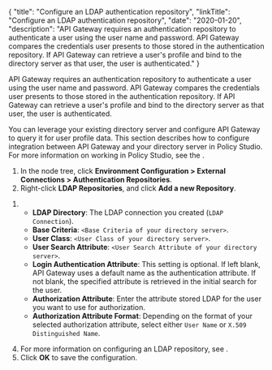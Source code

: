 {
"title": "Configure an LDAP authentication repository",
"linkTitle": "Configure an LDAP authentication repository",
"date": "2020-01-20",
"description": "API Gateway requires an authentication repository to authenticate a user using the user name and password. API Gateway compares the credentials user presents to those stored in the authentication repository. If API Gateway can retrieve a user's profile and bind to the directory server as that user, the user is authenticated."
}
﻿

API Gateway requires an authentication repository to authenticate a user using the user name and password. API Gateway compares the credentials user presents to those stored in the authentication repository. If API Gateway can retrieve a user's profile and bind to the directory server as that user, the user is authenticated.

You can leverage your existing directory server and configure API Gateway to query it for user profile data. This section describes how to configure integration between API Gateway and your directory server in Policy Studio. For more information on working in Policy Studio, see the .

1.  In the node tree, click **Environment Configuration > External Connections > Authentication Repositories**.
2.  Right-click **LDAP Repositories**, and click **Add a new Repository**.

<!-- -->

1.  -   **LDAP Directory**: The LDAP connection you created (`LDAP Connection`).
    -   **Base Criteria**: `<Base Criteria of your directory server>`.
    -   **User Class**: `<User Class of your directory server>`.
    -   **User Search Attribute**: `<User Search Attribute of your directory server>`.
    -   **Login Authentication Attribute**: This setting is optional. If left blank, API Gateway uses a default name as the authentication attribute. If not blank, the specified attribute is retrieved in the initial search for the user.
    -   **Authorization Attribute**: Enter the attribute stored LDAP for the user you want to use for authorization.
    -   **Authorization Attribute Format**: Depending on the format of your selected authorization attribute, select either `User Name` or `X.509 Distinguished Name`.

<!-- -->

4.  For more information on configuring an LDAP repository, see .
5.  Click **OK** to save the configuration.

